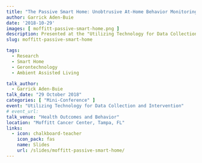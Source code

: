 ```yaml
---
title: "The Passive Smart Home: Unobtrusive At-Home Behavior Monitoring"
author: Garrick Aden-Buie
date: '2018-10-29'
images: [ moffitt-passive-smart-home.png ]
description: Presented at the "Utilizing Technology for Data Collection and Intervention" mini-conference at Moffitt Cancer Center
slug: moffitt-passive-smart-home

tags:
  - Research
  - Smart Home
  - Gerontechnology
  - Ambient Assisted Living

talk_author:
  - Garrick Aden-Buie
talk_date: "29 October 2018"
categories: [ "Mini-Conference" ]
event: "Utilizing Technology for Data Collection and Intervention"
# event_url:
talk_venue: "Health Outcomes and Behavior"
location: "Moffitt Cancer Center, Tampa, FL"
links:
  - icon: chalkboard-teacher
    icon_pack: fas
    name: Slides
    url: /slides/moffitt-passive-smart-home/
---
```


